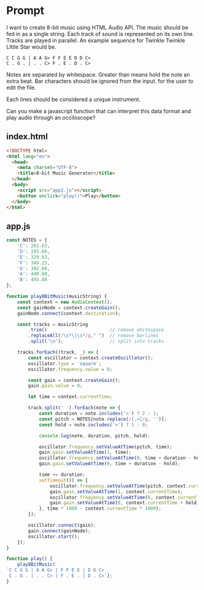 # Prompt

I want to create 8-bit music using HTML Audio API.
The music should be fed in as a single string.
Each track of sound is represented on its own line.
Tracks are played in parallel.
An example sequence for Twinkle Twinkle Little Star would be.

```text
C C G G | A A G> F F E E D D C>
C . G . | . . C> F . E . D . C>
```

Notes are separated by whitespace.
Greater than means hold the note an extra beat.
Bar characters should be ignored from the input.
for the user to edit the file.

Each lines should be considered a unique instrument.

Can you make a javascript function that can interpret this data format and play audio
through an occiloscope?

## index.html
```html
<!DOCTYPE html>
<html lang="en">
  <head>
    <meta charset="UTF-8">
    <title>8-bit Music Generator</title>
  </head>
  <body>
    <script src="app2.js"></script>
    <button onclick="play()">Play</button>
  </body>
</html>
```

## app.js
```javascript
const NOTES = {
    'C': 261.63,
    'D': 293.66,
    'E': 329.63,
    'F': 349.23,
    'G': 392.00,
    'A': 440.00,
    'B': 493.88
};

function play8BitMusic(musicString) {
    const context = new AudioContext();
    const gainNode = context.createGain();
    gainNode.connect(context.destination);

    const tracks = musicString
        .trim()                       // remove whitespace
        .replaceAll(/\s*\|\s*/g," ")  // remove barlines
        .split('\n');                 // split into tracks

    tracks.forEach((track, _) => {
        const oscillator = context.createOscillator();
        oscillator.type = 'square';
        oscillator.frequency.value = 0;

        const gain = context.createGain();
        gain.gain.value = 0;

        let time = context.currentTime;

        track.split(' ').forEach(note => {
            const duration = note.includes('>') ? 2 : 1;
            const pitch = NOTES[note.replace(/[.>]/g, '')];
            const hold = note.includes('>') ? 1 : 0;

            console.log(note, duration, pitch, hold);

            oscillator.frequency.setValueAtTime(pitch, time);
            gain.gain.setValueAtTime(1, time);
            oscillator.frequency.setValueAtTime(0, time + duration - hold);
            gain.gain.setValueAtTime(0, time + duration - hold);

            time += duration;
            setTimeout(() => {
                oscillator.frequency.setValueAtTime(pitch, context.currentTime);
                gain.gain.setValueAtTime(1, context.currentTime);
                oscillator.frequency.setValueAtTime(0, context.currentTime + hold);
                gain.gain.setValueAtTime(0, context.currentTime + hold);
            }, time * 1000 - context.currentTime * 1000);
        });

        oscillator.connect(gain);
        gain.connect(gainNode);
        oscillator.start();
    });
}

function play() {
    play8BitMusic(
`C C G G | A A G> | F F E E | D D C>
 C . G . | . . C> | F . E . | D . C>`);
}
```
